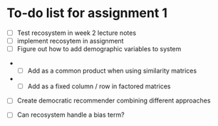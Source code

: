 # To-do list for assignment 1

- [ ] Test recosystem in week 2 lecture notes
- [ ] implement recosytem in assignment
- [ ] Figure out how to add demographic variables to system
- - [ ] Add as a common product when using similarity matrices
- - [ ] Add as a fixed column / row in factored matrices
- [ ] Create democratic recommender combining different approaches
- [ ] Can recosystem handle a bias term?

